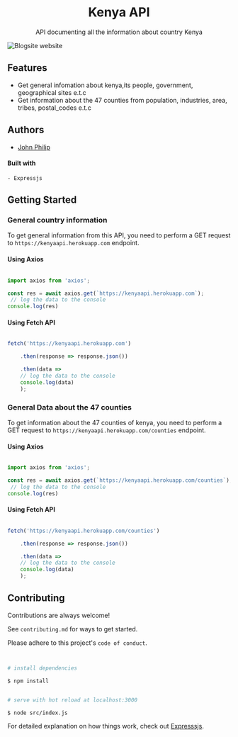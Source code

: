 <div align="center">

<h1>Kenya API</h1>

API documenting all the information about country Kenya

</div>


![Blogsite website](https://cdn.britannica.com/15/15-050-B075588A/Flag-Kenya.jpg)

## Features

- Get general infomation about kenya,its people, government, geographical sites e.t.c
- Get information about the 47 counties from population, industries, area, tribes, postal_codes e.t.c

## Authors

- [John Philip](https://www.github.com/developerphilo)



#### Built with

    - Expressjs



## Getting Started


### General country information

To get general information from this API, you need to perform a GET request to `https://kenyaapi.herokuapp.com` endpoint.

#### Using Axios

```js

import axios from 'axios';

const res = await axios.get(`https://kenyaapi.herokuapp.com`);
 // log the data to the console
console.log(res)

```

#### Using Fetch API

```js

fetch('https://kenyaapi.herokuapp.com')

    .then(response => response.json())

    .then(data =>
    // log the data to the console
    console.log(data)
    );

```

### General Data about the 47 counties

To get information about the 47 counties of kenya, you need to perform a GET request to `https://kenyaapi.herokuapp.com/counties` endpoint.

#### Using Axios

```js

import axios from 'axios';

const res = await axios.get(`https://kenyaapi.herokuapp.com/counties`);
 // log the data to the console
console.log(res)

```

#### Using Fetch API

```js

fetch('https://kenyaapi.herokuapp.com/counties')

    .then(response => response.json())

    .then(data =>
    // log the data to the console
    console.log(data)
    );

```

## Contributing

Contributions are always welcome!

See `contributing.md` for ways to get started.

Please adhere to this project's `code of conduct`.


```bash


# install dependencies

$ npm install


# serve with hot reload at localhost:3000

$ node src/index.js


```

For detailed explanation on how things work, check out [Expresssjs](https://expressjs.com/en/starter/hello-world.html).

